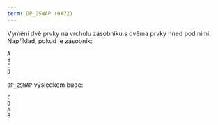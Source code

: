 ```yaml
---
term: OP_2SWAP (0X72)
---
```


Vymění dvě prvky na vrcholu zásobníku s dvěma prvky hned pod nimi. Například, pokud je zásobník:

```text
A
B
C
D
```

`OP_2SWAP` výsledkem bude:

```text
C
D
A
B
```